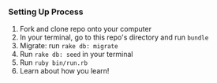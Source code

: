 ### Setting Up Process
1. Fork and clone repo onto your computer
2. In your terminal, go to this repo's directory and run `bundle`
2. Migrate: run `rake db: migrate`
3. Run `rake db: seed` in your terminal
4. Run `ruby bin/run.rb`
5. Learn about how you learn!
